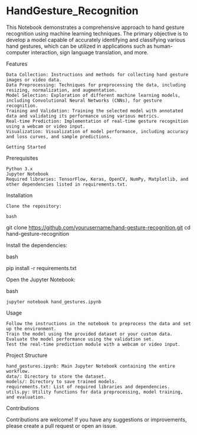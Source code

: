 # HandGesture_Recognition
This Notebook demonstrates a comprehensive approach to hand gesture recognition using machine learning techniques. The primary objective is to develop a model capable of accurately identifying and classifying various hand gestures, which can be utilized in applications such as human-computer interaction, sign language translation, and more.


Features

    Data Collection: Instructions and methods for collecting hand gesture images or video data.
    Data Preprocessing: Techniques for preprocessing the data, including resizing, normalization, and augmentation.
    Model Selection: Exploration of different machine learning models, including Convolutional Neural Networks (CNNs), for gesture recognition.
    Training and Validation: Training the selected model with annotated data and validating its performance using various metrics.
    Real-time Prediction: Implementation of real-time gesture recognition using a webcam or video input.
    Visualization: Visualization of model performance, including accuracy and loss curves, and sample predictions.

    Getting Started
Prerequisites

    Python 3.x
    Jupyter Notebook
    Required libraries: TensorFlow, Keras, OpenCV, NumPy, Matplotlib, and other dependencies listed in requirements.txt.

Installation

    Clone the repository:

    bash

git clone https://github.com/yourusername/hand-gesture-recognition.git
cd hand-gesture-recognition

Install the dependencies:

bash

pip install -r requirements.txt

Open the Jupyter Notebook:

bash

    jupyter notebook hand_gestures.ipynb

Usage

    Follow the instructions in the notebook to preprocess the data and set up the environment.
    Train the model using the provided dataset or your custom data.
    Evaluate the model performance using the validation set.
    Test the real-time prediction module with a webcam or video input.

Project Structure

    hand_gestures.ipynb: Main Jupyter Notebook containing the entire workflow.
    data/: Directory to store the dataset.
    models/: Directory to save trained models.
    requirements.txt: List of required libraries and dependencies.
    utils.py: Utility functions for data preprocessing, model training, and evaluation.

Contributions

Contributions are welcome! If you have any suggestions or improvements, please create a pull request or open an issue.
